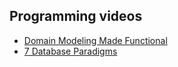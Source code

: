 ## Programming videos

- [Domain Modeling Made Functional](https://www.youtube.com/watch?v=1pSH8kElmM4)
- [7 Database Paradigms](https://www.youtube.com/watch?v=W2Z7fbCLSTw)
